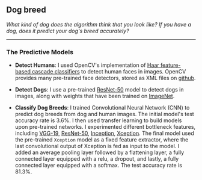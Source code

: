 ## Dog breed
*What kind of dog does the algorithm think that you look like? If you have a dog, does it predict your dog's breed accurately?*

---

### The Predictive Models

* __Detect Humans__: 
I used OpenCV's implementation of [Haar feature-based cascade classifiers](http://docs.opencv.org/trunk/d7/d8b/tutorial_py_face_detection.html) to detect human faces in images. OpenCV provides many pre-trained face detectors, stored as XML files on [github](https://github.com/opencv/opencv/tree/master/data/haarcascades).

* __Detect Dogs__: 
I use a pre-trained [ResNet-50](http://ethereon.github.io/netscope/#/gist/db945b393d40bfa26006) model to detect dogs in images, along with weights that have been trained on [ImageNet](http://www.image-net.org/).

* __Classify Dog Breeds__: 
I trained Convolutional Neural Network (CNN) to predict dog breeds from dog and human images. The initial model's test accuracy rate is 3.6%. I then used transfer learning to build models upon pre-trained networks. I experimented different bottleneck features, including [VGG-19](https://s3-us-west-1.amazonaws.com/udacity-aind/dog-project/DogVGG19Data.npz), [ResNet-50](https://s3-us-west-1.amazonaws.com/udacity-aind/dog-project/DogResnet50Data.npz), [Inception](https://s3-us-west-1.amazonaws.com/udacity-aind/dog-project/DogInceptionV3Data.npz), [Xception](https://s3-us-west-1.amazonaws.com/udacity-aind/dog-project/DogXceptionData.npz). The final model used the pre-trained `Xception` model as a fixed feature extractor, where the last convolutional output of Xception is fed as input to the model. I added an average pooling layer followed by a flattening layer, a fully connected layer equipped with a relu, a dropout, and lastly, a fully connected layer equipped with a softmax. The test accuracy rate is 81.3%.